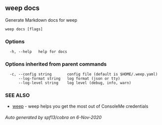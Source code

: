 ## weep docs

Generate Markdown docs for weep

```
weep docs [flags]
```

### Options

```
  -h, --help   help for docs
```

### Options inherited from parent commands

```
  -c, --config string       config file (default is $HOME/.weep.yaml)
      --log-format string   log format (json or tty)
      --log-level string    log level (debug, info, warn)
```

### SEE ALSO

* [weep](weep.md)	 - weep helps you get the most out of ConsoleMe credentials

###### Auto generated by spf13/cobra on 6-Nov-2020
